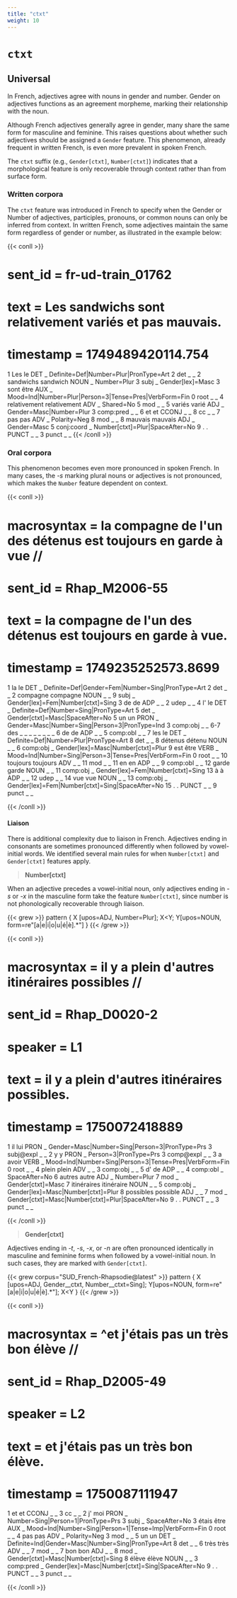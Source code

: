```yaml
---
title: "ctxt"
weight: 10
---
```


# `ctxt`

## Universal
In French, adjectives agree with nouns in gender and number. Gender on adjectives functions as an agreement morpheme, marking their relationship with the noun.

Although French adjectives generally agree in gender, many share the same form for masculine and feminine. This raises questions about whether such adjectives should be assigned a `Gender` feature. This phenomenon, already frequent in written French, is even more prevalent in spoken French.

The `ctxt` suffix (e.g., `Gender[ctxt]`, `Number[ctxt]`) indicates that a morphological feature is only recoverable through context rather than from surface form.

### __Written corpora__
The `ctxt` feature was introduced in French to specify when the Gender or Number of adjectives, participles, pronouns, or common nouns can only be inferred from context. In written French, some adjectives maintain the same form regardless of gender or number, as illustrated in the example below:

{{< conll >}}
# sent_id = fr-ud-train_01762
# text = Les sandwichs sont relativement variés et pas mauvais.
# timestamp = 1749489420114.754
1	Les	le	DET	_	Definite=Def|Number=Plur|PronType=Art	2	det	_	_
2	sandwichs	sandwich	NOUN	_	Number=Plur	3	subj	_	Gender[lex]=Masc
3	sont	être	AUX	_	Mood=Ind|Number=Plur|Person=3|Tense=Pres|VerbForm=Fin	0	root	_	_
4	relativement	relativement	ADV	_	Shared=No	5	mod	_	_
5	variés	varié	ADJ	_	Gender=Masc|Number=Plur	3	comp:pred	_	_
6	et	et	CCONJ	_	_	8	cc	_	_
7	pas	pas	ADV	_	Polarity=Neg	8	mod	_	_
8	mauvais	mauvais	ADJ	_	Gender=Masc	5	conj:coord	_	Number[ctxt]=Plur|SpaceAfter=No
9	.	.	PUNCT	_	_	3	punct	_	_
{{< /conll >}}


### __Oral corpora__

This phenomenon becomes even more pronounced in spoken French. In many cases, the *-s* marking plural nouns or adjectives is not pronounced, which makes the `Number` feature dependent on context.

{{< conll >}}
# macrosyntax = la compagne de l'un des détenus est toujours en garde à vue //
# sent_id = Rhap_M2006-55
# text = la compagne de l'un des détenus est toujours en garde à vue.
# timestamp = 1749235252573.8699
1	la	le	DET	_	Definite=Def|Gender=Fem|Number=Sing|PronType=Art	2	det	_	_
2	compagne	compagne	NOUN	_	_	9	subj	_	Gender[lex]=Fem|Number[ctxt]=Sing
3	de	de	ADP	_	_	2	udep	_	_
4	l'	le	DET	_	Definite=Def|Number=Sing|PronType=Art	5	det	_	Gender[ctxt]=Masc|SpaceAfter=No
5	un	un	PRON	_	Gender=Masc|Number=Sing|Person=3|PronType=Ind	3	comp:obj	_	_
6-7	des	_	_	_	_	_	_	_	_
6	de	de	ADP	_	_	5	comp:obl	_	_
7	les	le	DET	_	Definite=Def|Number=Plur|PronType=Art	8	det	_	_
8	détenus	détenu	NOUN	_	_	6	comp:obj	_	Gender[lex]=Masc|Number[ctxt]=Plur
9	est	être	VERB	_	Mood=Ind|Number=Sing|Person=3|Tense=Pres|VerbForm=Fin	0	root	_	_
10	toujours	toujours	ADV	_	_	11	mod	_	_
11	en	en	ADP	_	_	9	comp:obl	_	_
12	garde	garde	NOUN	_	_	11	comp:obj	_	Gender[lex]=Fem|Number[ctxt]=Sing
13	à	à	ADP	_	_	12	udep	_	_
14	vue	vue	NOUN	_	_	13	comp:obj	_	Gender[lex]=Fem|Number[ctxt]=Sing|SpaceAfter=No
15	.	.	PUNCT	_	_	9	punct	_	_

{{< /conll >}}

#### Liaison
There is additional complexity due to liaison in French. Adjectives ending in consonants are sometimes pronounced differently when followed by vowel-initial words. We identified several main rules for when `Number[ctxt]` and `Gender[ctxt]` features apply.

> __Number[ctxt]__

When an adjective precedes a vowel-initial noun, only adjectives ending in *-s* or *-x* in the masculine form take the feature `Number[ctxt]`, since number is not phonologically recoverable through liaison.

{{< grew >}}
pattern { X [upos=ADJ, Number=Plur]; X<Y; Y[upos=NOUN, form=re"[a|e|i|o|u|é|è].*"] }
{{< /grew >}}

{{< conll >}}
# macrosyntax = il y a plein d'autres itinéraires possibles //
# sent_id = Rhap_D0020-2
# speaker = L1
# text = il y a plein d'autres itinéraires possibles.
# timestamp = 1750072418889
1	il	lui	PRON	_	Gender=Masc|Number=Sing|Person=3|PronType=Prs	3	subj@expl	_	_
2	y	y	PRON	_	Person=3|PronType=Prs	3	comp@expl	_	_
3	a	avoir	VERB	_	Mood=Ind|Number=Sing|Person=3|Tense=Pres|VerbForm=Fin	0	root	_	_
4	plein	plein	ADV	_	_	3	comp:obj	_	_
5	d'	de	ADP	_	_	4	comp:obl	_	SpaceAfter=No
6	autres	autre	ADJ	_	Number=Plur	7	mod	_	Gender[ctxt]=Masc
7	itinéraires	itinéraire	NOUN	_	_	5	comp:obj	_	Gender[lex]=Masc|Number[ctxt]=Plur
8	possibles	possible	ADJ	_	_	7	mod	_	Gender[ctxt]=Masc|Number[ctxt]=Plur|SpaceAfter=No
9	.	.	PUNCT	_	_	3	punct	_	_

{{< /conll >}}

> __Gender[ctxt]__

Adjectives ending in *-t*, *-s*, *-x*, or *-n* are often pronounced identically in masculine and feminine forms when followed by a vowel-initial noun. In such cases, they are marked with `Gender[ctxt]`.

{{< grew corpus="SUD_French-Rhapsodie@latest" >}}
pattern { 
	X [upos=ADJ, Gender__ctxt, Number__ctxt=Sing];
	Y[upos=NOUN, form=re"[a|e|i|o|u|é|è].*"];
	X<Y
}
{{< /grew >}}

{{< conll >}}
# macrosyntax = ^et j'étais pas un très bon élève //
# sent_id = Rhap_D2005-49
# speaker = L2
# text = et j'étais pas un très bon élève.
# timestamp = 1750087111947
1	et	et	CCONJ	_	_	3	cc	_	_
2	j'	moi	PRON	_	Number=Sing|Person=1|PronType=Prs	3	subj	_	SpaceAfter=No
3	étais	être	AUX	_	Mood=Ind|Number=Sing|Person=1|Tense=Imp|VerbForm=Fin	0	root	_	_
4	pas	pas	ADV	_	Polarity=Neg	3	mod	_	_
5	un	un	DET	_	Definite=Ind|Gender=Masc|Number=Sing|PronType=Art	8	det	_	_
6	très	très	ADV	_	_	7	mod	_	_
7	bon	bon	ADJ	_	_	8	mod	_	Gender[ctxt]=Masc|Number[ctxt]=Sing
8	élève	élève	NOUN	_	_	3	comp:pred	_	Gender[lex]=Masc|Number[ctxt]=Sing|SpaceAfter=No
9	.	.	PUNCT	_	_	3	punct	_	_

{{< /conll >}}

